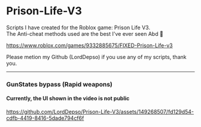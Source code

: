 # Prison-Life-V3
Scripts I have created for the Roblox game: Prison Life V3. \
The Anti-cheat methods used are the best I've ever seen Abd 🫡

https://www.roblox.com/games/9332885675/FIXED-Prison-Life-v3

Please metion my Github (LordDepso) if you use any of my scripts, thank you.

----

### GunStates bypass (Rapid weapons)
#### Currently, the UI shown in the video is not public
https://github.com/LordDepso/Prison-Life-V3/assets/149268507/fd129d54-cdfb-4419-8416-5dade794cf6f

